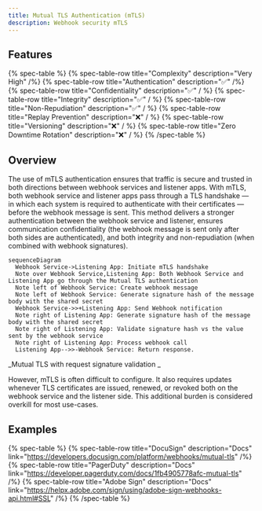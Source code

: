 ```yaml
---
title: Mutual TLS Authentication (mTLS)
description: Webhook security mTLS 
--- 
```


## Features

{% spec-table %}
  {% spec-table-row title="Complexity" description="Very High" /%}
  {% spec-table-row title="Authentication" description="✅" /%}
  {% spec-table-row title="Confidentiality" description="✅" / %}
  {% spec-table-row title="Integrity" description="✅" / %}
  {% spec-table-row title="Non-Repudiation" description="✅" / %}
  {% spec-table-row title="Replay Prevention" description="❌" / %}
  {% spec-table-row title="Versioning" description="❌" / %}
  {% spec-table-row title="Zero Downtime Rotation" description="❌" / %}
{% /spec-table %}

## Overview

The use of mTLS authentication ensures that traffic is secure and trusted in both directions between webhook services and listener apps. With mTLS, both webhook service and listener apps pass through a TLS handshake — in which each system is required to authenticate with their certificates — before the webhook message is sent. This method delivers a stronger authentication between the webhook service and listener, ensures communication confidentiality (the webhook message is sent only after both sides are authenticated), and both integrity and non-repudiation (when combined with webhook signatures).

```mermaid
sequenceDiagram
  Webhook Service->Listening App: Initiate mTLS handshake
  Note over Webhook Service,Listening App: Both Webhook Service and Listening App go through the Mutual TLS authentication
  Note left of Webhook Service: Create webhook message
  Note left of Webhook Service: Generate signature hash of the message body with the shared secret
  Webhook Service->>+Listening App: Send Webhook notification
  Note right of Listening App: Generate signature hash of the message body with the shared secret
  Note right of Listening App: Validate signature hash vs the value sent by the webhook service
  Note right of Listening App: Process webhook call
  Listening App-->>-Webhook Service: Return response.
```

_Mutual TLS with request signature validation _

However, mTLS is often difficult to configure. It also requires updates whenever TLS certificates are issued, renewed, or revoked both on the webhook service and the listener side. This additional burden is considered overkill for most use-cases.

## Examples

{% spec-table %}
  {% spec-table-row title="DocuSign" description="Docs" link="https://developers.docusign.com/platform/webhooks/mutual-tls" /%}
  {% spec-table-row title="PagerDuty" description="Docs" link="https://developer.pagerduty.com/docs/1fb4905778afc-mutual-tls" /%}
  {% spec-table-row title="Adobe Sign" description="Docs" link="https://helpx.adobe.com/sign/using/adobe-sign-webhooks-api.html#SSL" /%}
{% /spec-table %}

